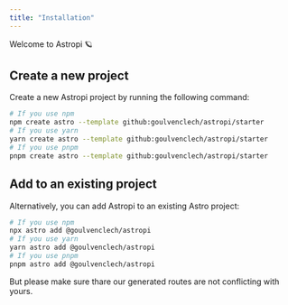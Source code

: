 ```yaml
---
title: "Installation"
---
```


Welcome to Astropi 🪐

## Create a new project

Create a new Astropi project by running the following command:

```bash
# If you use npm
npm create astro --template github:goulvenclech/astropi/starter
# If you use yarn
yarn create astro --template github:goulvenclech/astropi/starter
# If you use pnpm
pnpm create astro --template github:goulvenclech/astropi/starter
```

## Add to an existing project 

Alternatively, you can add Astropi to an existing Astro project:

```bash
# If you use npm
npx astro add @goulvenclech/astropi
# If you use yarn
yarn astro add @goulvenclech/astropi
# If you use pnpm
pnpm astro add @goulvenclech/astropi
```

But please make sure thare our generated routes are not conflicting with yours.
